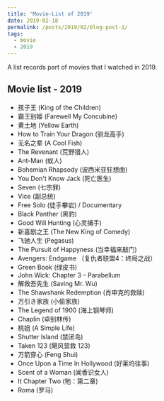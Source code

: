 ```yaml
---
title: 'Movie-List of 2019'
date: 2019-02-18
permalink: /posts/2019/02/blog-post-1/
tags:
  - movie
  - 2019
---
```


A list records part of movies that I watched in 2019.

## Movie list - 2019
- 孩子王 (King of the Children)
- 霸王别姬 (Farewell My Concubine)
- 黄土地 (Yellow Earth)
- How to Train Your Dragon (驯龙高手)
- 无名之辈 (A Cool Fish)
- The Revenant (荒野猎人)
- Ant-Man (蚁人)
- Bohemian Rhapsody (波西米亚狂想曲)
- You Don't Know Jack (死亡医生)
- Seven (七宗罪)
- Vice (副总统)
- Free Solo (徒手攀岩) / Documentary
- Black Panther (黑豹)
- Good Will Hunting (心灵捕手)
- 新喜剧之王 (The New King of Comedy)
- 飞驰人生 (Pegasus)
- The Pursuit of Happyness (当幸福来敲门)
- Avengers: Endgame （复仇者联盟4：终局之战）
- Green Book (绿皮书)
- John Wick: Chapter 3 – Parabellum
- 解救吾先生 (Saving Mr. Wu)
- The Shawshank Redemption (肖申克的救赎)
- 万引き家族 (小偷家族)
- The Legend of 1900 (海上钢琴师)
- Chaplin (卓别林传)
- 桃姐 (A Simple Life)
- Shutter Island (禁闭岛)
- Taken 123 (飓风营救 123)
- 万箭穿心 (Feng Shui)
- Once Upon a Time In Hollywood (好莱坞往事)
- Scent of a Woman (闻香识女人)
- It Chapter Two (牠：第二章)
- Roma (罗马)
